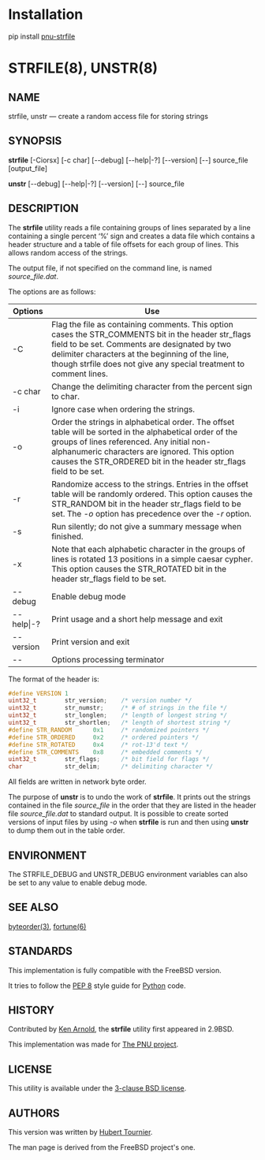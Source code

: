 # Installation
pip install [pnu-strfile](https://pypi.org/project/pnu-strfile/)

# STRFILE(8), UNSTR(8)

## NAME
strfile, unstr — create a random access file for storing strings

## SYNOPSIS
**strfile**
\[-Ciorsx\]
\[-c char\]
\[--debug\]
\[--help|-?\]
\[--version\]
\[--\]
source_file \[output_file\]

**unstr**
\[--debug\]
\[--help|-?\]
\[--version\]
\[--\]
source_file

## DESCRIPTION
The **strfile** utility reads a file containing groups of lines separated by a line containing a single percent ‘%’ sign and creates a data file which contains a header structure and a table of file offsets for each group of lines.
This allows random access of the strings.

The output file, if not specified on the command line, is named *source_file.dat*.

The options are as follows:

Options | Use
------- | ---
-C|Flag the file as containing comments. This option cases the STR_COMMENTS bit in the header str_flags field to be set. Comments are designated by two delimiter characters at the beginning of the line, though strfile does not give any special treatment to comment lines.
-c char|Change the delimiting character from the percent sign to char.
-i|Ignore case when ordering the strings.
-o|Order the strings in alphabetical order. The offset table will be sorted in the alphabetical order of the groups of lines referenced. Any initial non-alphanumeric characters are ignored. This option causes the STR_ORDERED bit in the header str_flags field to be set.
-r|Randomize access to the strings. Entries in the offset table will be randomly ordered. This option causes the STR_RANDOM bit in the header str_flags field to be set. The *-o* option has precedence over the *-r* option.
-s|Run silently; do not give a summary message when finished.
-x|Note that each alphabetic character in the groups of lines is rotated 13 positions in a simple caesar cypher. This option causes the STR_ROTATED bit in the header str_flags field to be set.
--debug|Enable debug mode
--help\|-?|Print usage and a short help message and exit
--version|Print version and exit
--|Options processing terminator

The format of the header is:

```C
#define VERSION 1
uint32_t        str_version;    /* version number */
uint32_t        str_numstr;     /* # of strings in the file */
uint32_t        str_longlen;    /* length of longest string */
uint32_t        str_shortlen;   /* length of shortest string */
#define STR_RANDOM      0x1     /* randomized pointers */
#define STR_ORDERED     0x2     /* ordered pointers */
#define STR_ROTATED     0x4     /* rot-13'd text */
#define STR_COMMENTS    0x8     /* embedded comments */
uint32_t        str_flags;      /* bit field for flags */
char            str_delim;      /* delimiting character */
```

All fields are written in network byte order.

The purpose of **unstr** is to undo the work of **strfile**.
It prints out the strings contained in the file *source_file* in the order that they are listed in the header file *source_file.dat* to standard output.
It is possible to create sorted versions of input files by using *-o* when **strfile** is run and then using **unstr** to dump them out in the table order.

## ENVIRONMENT
The STRFILE_DEBUG and UNSTR_DEBUG environment variables can also be set to any value to enable debug mode.

## SEE ALSO
[byteorder(3)](https://www.freebsd.org/cgi/man.cgi?query=byteorder),
[fortune(6)](https://www.freebsd.org/cgi/man.cgi?query=fortune&apropos=0&sektion=0&manpath=FreeBSD+14.0-current&arch=default&format=html)

## STANDARDS
This implementation is fully compatible with the FreeBSD version.

It tries to follow the [PEP 8](https://www.python.org/dev/peps/pep-0008/) style guide for [Python](https://www.python.org/) code.

## HISTORY
Contributed by [Ken Arnold](https://en.wikipedia.org/wiki/Ken_Arnold), the **strfile** utility first appeared in 2.9BSD.

This implementation was made for [The PNU project](https://github.com/HubTou/PNU).

## LICENSE
This utility is available under the [3-clause BSD license](https://opensource.org/licenses/BSD-3-Clause).

## AUTHORS
This version was written by [Hubert Tournier](https://github.com/HubTou).

The man page is derived from the FreeBSD project's one.

